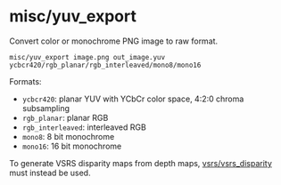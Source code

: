 # misc/yuv\_export

Convert color or monochrome PNG image to raw format.

    misc/yuv_export image.png out_image.yuv ycbcr420/rgb_planar/rgb_interleaved/mono8/mono16
    
Formats:

- `ycbcr420`: planar YUV with YCbCr color space, 4:2:0 chroma subsampling
- `rgb_planar`: planar RGB
- `rgb_interleaved`: interleaved RGB
- `mono8`: 8 bit monochrome
- `mono16`: 16 bit monochrome

To generate VSRS disparity maps from depth maps, [vsrs/vsrs\_disparity](../vsrs/vsrs_disparity.html) must instead be used.

